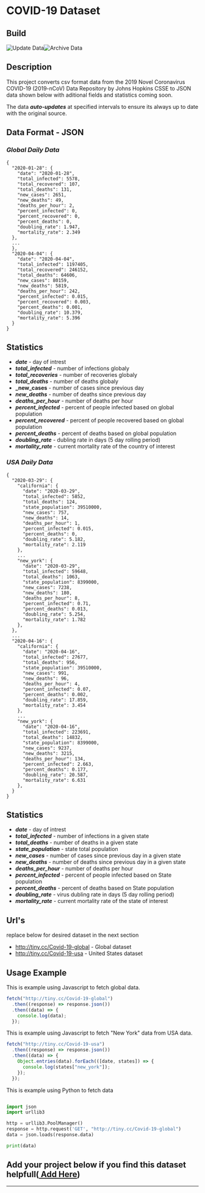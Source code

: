 # COVID-19 Dataset

## **Build**

![Update Data](https://github.com/TuTomasz/Covid19-Dataset/workflows/Update%20Data/badge.svg)![Archive Data](https://github.com/TuTomasz/Covid19-Dataset/workflows/Archive%20Data/badge.svg)

## **Description**

This project converts csv format data from the 2019 Novel Coronavirus COVID-19 (2019-nCoV) Data Repository by Johns Hopkins CSSE to JSON data shown below with aditional fields and statistics coming soon.

The data **_auto-updates_** at specified intervals to ensure its always up to date with the original source.

## **Data Format - JSON**

### **_Global Daily Data_**

```YML
{
  "2020-01-28": {
    "date": "2020-01-28",
    "total_infected": 5578,
    "total_recovered": 107,
    "total_deaths": 131,
    "new_cases": 2651,
    "new_deaths": 49,
    "deaths_per_hour": 2,
    "percent_infected": 0,
    "percent_recovered": 0,
    "percent_deaths": 0,
    "doubling_rate": 1.947,
    "mortality_rate": 2.349
  },
  ...
  },
  "2020-04-04": {
    "date": "2020-04-04",
    "total_infected": 1197405,
    "total_recovered": 246152,
    "total_deaths": 64606,
    "new_cases": 80159,
    "new_deaths": 5819,
    "deaths_per_hour": 242,
    "percent_infected": 0.015,
    "percent_recovered": 0.003,
    "percent_deaths": 0.001,
    "doubling_rate": 10.379,
    "mortality_rate": 5.396
  }
}
```

## **Statistics**

- **_date_** - day of intrest
- **_total_infected_** - number of infections globaly
- **_total_recoveries_** - number of recoveries globaly
- **_total_deaths_** - number of deaths globaly
- **\_new_cases** - number of cases since previous day
- **_new_deaths_** - number of deaths since previous day
- **_deaths_per_hour_** - number of deaths per hour
- **_percent_infected_** - percent of people infected based on global population
- **_percent_recovered_** - percent of people recovered based on global population
- **_percent_deaths_** - percent of deaths based on global population
- **_doubling_rate_** - dubling rate in days (5 day rolling period)
- **_mortality_rate_** - current mortality rate of the country of interest

### **_USA Daily Data_**

```YML
{
  "2020-03-29": {
    "california": {
      "date": "2020-03-29",
      "total_infected": 5852,
      "total_deaths": 124,
      "state_population": 39510000,
      "new_cases": 757,
      "new_deaths": 14,
      "deaths_per_hour": 1,
      "percent_infected": 0.015,
      "percent_deaths": 0,
      "doubling_rate": 5.182,
      "mortality_rate": 2.119
    },
    ...
    "new_york": {
      "date": "2020-03-29",
      "total_infected": 59648,
      "total_deaths": 1063,
      "state_population": 8399000,
      "new_cases": 7238,
      "new_deaths": 180,
      "deaths_per_hour": 8,
      "percent_infected": 0.71,
      "percent_deaths": 0.013,
      "doubling_rate": 5.254,
      "mortality_rate": 1.782
    },
  },
  ...
  "2020-04-16": {
    "california": {
      "date": "2020-04-16",
      "total_infected": 27677,
      "total_deaths": 956,
      "state_population": 39510000,
      "new_cases": 991,
      "new_deaths": 96,
      "deaths_per_hour": 4,
      "percent_infected": 0.07,
      "percent_deaths": 0.002,
      "doubling_rate": 17.859,
      "mortality_rate": 3.454
    },
    ...
    "new_york": {
      "date": "2020-04-16",
      "total_infected": 223691,
      "total_deaths": 14832,
      "state_population": 8399000,
      "new_cases": 9237,
      "new_deaths": 3215,
      "deaths_per_hour": 134,
      "percent_infected": 2.663,
      "percent_deaths": 0.177,
      "doubling_rate": 20.587,
      "mortality_rate": 6.631
    },
  }
}
```

## **Statistics**

- **_date_** - day of intrest
- **_total_infected_** - number of infections in a given state
- **_total_deaths_** - number of deaths in a given state
- **_state_population_** - state total population
- **_new_cases_** - number of cases since previous day in a given state
- **_new_deaths_** - number of deaths since previous day in a given state
- **_deaths_per_hour_** - number of deaths per hour
- **_percent_infected_** - percent of people infected based on State population
- **_percent_deaths_** - percent of deaths based on State population
- **_doubling_rate_** - virus dubling rate in days (5 day rolling period)
- **_mortality_rate_** - current mortality rate of the state of interest

## **Url's**

replace below for desired dataset in the next section

- http://tiny.cc/Covid-19-global - Global dataset
- http://tiny.cc/Covid-19-usa - United States dataset

## **Usage Example**

This is example using Javascript to fetch global data.

```javascript
fetch("http://tiny.cc/Covid-19-global")
  .then((response) => response.json())
  .then((data) => {
    console.log(data);
  });
```

This is example using Javascript to fetch "New York" data from USA data.

```javascript
fetch("http://tiny.cc/Covid-19-usa")
  .then((response) => response.json())
  .then((data) => {
    Object.entries(data).forEach(([date, states]) => {
      console.log(states["new_york"]);
    });
  });
```

This is example using Python to fetch data

```python

import json
import urllib3

http = urllib3.PoolManager()
response = http.request('GET', "http://tiny.cc/Covid-19-global")
data = json.loads(response.data)

print(data)

```

## Add your project below if you find this dataset helpfull([ Add Here](https://github.com/TuTomasz/Covid19-API/edit/master/README.md))

---
